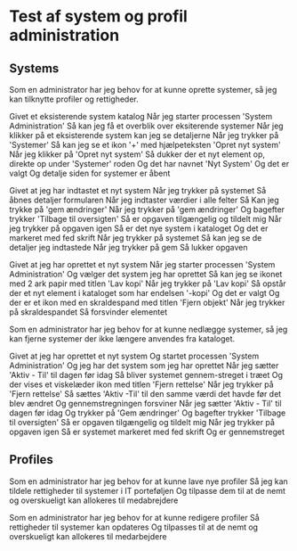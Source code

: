 # Test af system og profil administration

## Systems

Som en administrator har jeg behov for at kunne oprette systemer, så jeg kan tilknytte profiler og rettigheder.

Givet et eksisterende system katalog
Når jeg starter processen 'System Administration'
Så kan jeg få et overblik over eksiterende systemer
Når jeg klikker på et eksisterende system kan jeg se detaljerne
Når jeg trykker på 'Systemer'
Så kan jeg se et ikon '+' med hjælpeteksten 'Opret nyt system'
Når jeg klikker på 'Opret nyt system'
Så dukker der et nyt element op, direkte op under 'Systemer' roden
Og det har navnet 'Nyt System'
Og det er valgt
Og detalje siden for systemer er åbent

Givet at jeg har indtastet et nyt system
Når jeg trykker på systemet
Så åbnes detaljer formularen
Når jeg indtaster værdier i alle felter
Så Kan jeg trykke på 'gem ændringer'
Når jeg trykker på 'gem ændringer'
Og bagefter trykker 'Tilbage til oversigten'
Så er opgaven tilgængelig og tildelt mig
Når jeg trykker på opgaven igen
Så er det nye system i kataloget
Og det er markeret med fed skrift
Når jeg trykker på systemet
Så kan jeg se de detaljer jeg indtastede
Når jeg trykker på gem
Så lukker opgaven

Givet at jeg har oprettet et nyt system
Når jeg starter processen 'System Administration'
Og vælger det system jeg har oprettet
Så kan jeg se ikonet med 2 ark papir med titlen 'Lav kopi'
Når jeg trykker på 'Lav kopi'
Så opstår der et nyt element i kataloget som har endelsen '-kopi'
Og det er valgt
Og der er et ikon med en skraldespand med titlen 'Fjern objekt'
Når jeg trykker på skraldespandet
Så forsvinder elementet

Som en administrator har jeg behov for at kunne nedlægge systemer, så jeg kan fjerne systemer der ikke længere anvendes fra kataloget.

Givet at jeg har oprettet et nyt system
Og startet processen 'System Administration'
Og jeg har det system som jeg har oprettet
Når jeg sætter 'Aktiv - Til' til dagen før idag
Så bliver systemet gennem-streget i træet
Og der vises et viskelæder ikon med titlen 'Fjern rettelse'
Når jeg trykker på 'Fjern rettelse'
Så sættes 'Aktiv -Til' til den samme værdi det havde før det blev ændret
Og gennemstregningen forsviner
Når jeg sætter 'Aktiv - Til' til dagen før idag
Og trykker på 'Gem ændringer'
Og bagefter trykker 'Tilbage til oversigten'
Så er opgaven tilgængelig og tildelt mig
Når jeg trykker på opgaven igen
Så er systemet markeret med fed skrift
Og er gennemstreget

## Profiles

Som en administrator har jeg behov for at kunne lave nye profiler
Så jeg kan tildele rettigheder til systemer i IT porteføljen
Og tilpasse dem til at de nemt og overskueligt kan allokeres til medabrejdere


Som en administrator har jeg behov for at kunne redigere profiler
Så rettigheder til systemer kan opdateres
Og tilpasses til at de nemt og overskueligt kan allokeres til medarbejdere